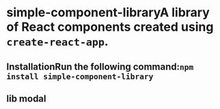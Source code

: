 # simple-component-libraryA library of React components created using `create-react-app`.

## InstallationRun the following command:`npm install simple-component-library`

## lib modal